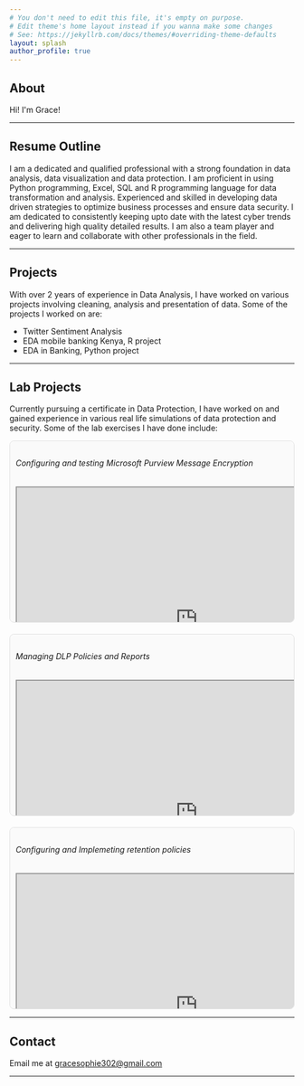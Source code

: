 ```yaml
---
# You don't need to edit this file, it's empty on purpose.
# Edit theme's home layout instead if you wanna make some changes
# See: https://jekyllrb.com/docs/themes/#overriding-theme-defaults
layout: splash
author_profile: true
---
```

## <a id="home"></a>About
Hi! I'm Grace!

---

## <a id="resume"></a>Resume Outline
I am a dedicated and qualified professional with a strong foundation in data analysis, data visualization and data protection. I am proficient in using Python programming, Excel, SQL and R programming language for data transformation and analysis. Experienced and skilled in developing data driven strategies to optimize business processes and ensure data security. I am dedicated to consistently keeping upto date with the latest cyber trends and delivering high quality detailed results. I am also a team player and eager to learn and collaborate with other professionals in the field.

---

## <a id="projects"></a>Projects
With over 2 years of experience in Data Analysis, I have worked on various projects involving cleaning, analysis and presentation of data. Some of the projects I worked on are:
- Twitter Sentiment Analysis
- EDA mobile banking Kenya, R project
- EDA in Banking, Python project
  
---

## <a id="lab"></a>Lab Projects
Currently pursuing a certificate in Data Protection, I have worked on and gained experience in various real life simulations of data protection and security. Some of the lab exercises I have done include:
<style>
  .lab-grid {
    display: grid;
    grid-template-columns: repeat(auto-fit, minmax(300px, 1fr));
    gap: 20px;
  }
  .lab-card {
    border: 1px solid #e0e0e0;
    border-radius: 8px;
    padding: 10px;
    background: #fafafa;
  }
  .lab-card h4 {
    margin-top: 0;
  }
</style>

<div class="lab-grid">

  <div class="lab-card" style="overflow: auto; height: 300px;">
    <h6>Configuring and testing Microsoft Purview Message Encryption</h6>
    <iframe src="https://drive.google.com/file/d/1M8uP2iU587MzOuYcmrly1Uf8KC35-uGL/preview" width="640" height="480" allow="autoplay"></iframe>
  </div>

  <div class="lab-card" style="overflow: auto; height: 300px;">
    <h6>Managing DLP Policies and Reports</h6>
    <iframe src="https://drive.google.com/file/d/1lfbD2J1WVB3PFDYJNbZwmtXdrfG0q8nz/preview" width="640" height="480" allow="autoplay"></iframe>
  </div>

  <div class="lab-card" style="overflow: auto; height: 300px;">
    <h6>Configuring and Implemeting retention policies</h6>
    <iframe src="https://drive.google.com/file/d/1GOHTMr9dA7COA7eFfGkDYtf5wnb47e6b/preview" width="640" height="480" allow="autoplay"></iframe>
  </div>

</div>

 ---

## <a id="contacts"></a>Contact
Email me at gracesophie302@gmail.com

---
